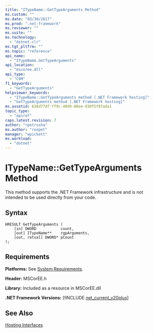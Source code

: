 ```yaml
---
title: "ITypeName::GetTypeArguments Method"
ms.custom: ""
ms.date: "03/30/2017"
ms.prod: ".net-framework"
ms.reviewer: ""
ms.suite: ""
ms.technology: 
  - "dotnet-clr"
ms.tgt_pltfrm: ""
ms.topic: "reference"
api_name: 
  - "ITypeName.GetTypeArguments"
api_location: 
  - "mscoree.dll"
api_type: 
  - "COM"
f1_keywords: 
  - "GetTypeArguments"
helpviewer_keywords: 
  - "ITypeName::GetTypeArguments method [.NET Framework hosting]"
  - "GetTypeArguments method [.NET Framework hosting]"
ms.assetid: 638d77df-ff9c-40d9-88ee-930f5f87ada1
topic_type: 
  - "apiref"
caps.latest.revision: 7
author: "rpetrusha"
ms.author: "ronpet"
manager: "wpickett"
ms.workload: 
  - "dotnet"
---
```

# ITypeName::GetTypeArguments Method
This method supports the .NET Framework infrastructure and is not intended to be used directly from your code.  
  
## Syntax  
  
```  
HRESULT GetTypeArguments (  
    [in] DWORD           count,  
    [out] ITypeName**    rgpArguments,  
    [out, retval] DWORD* pCount  
);  
```  
  
## Requirements  
 **Platforms:** See [System Requirements](../../../../docs/framework/get-started/system-requirements.md).  
  
 **Header:** MSCorEE.h  
  
 **Library:** Included as a resource in MSCorEE.dll  
  
 **.NET Framework Versions:** [!INCLUDE [net_current_v20plus](../../../../includes/net-current-v20plus-md.md)]  
  
## See Also  
 [Hosting Interfaces](../../../../docs/framework/unmanaged-api/hosting/hosting-interfaces.md)
